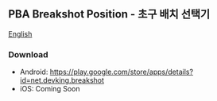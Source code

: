 ## PBA Breakshot Position - 초구 배치 선택기

[English](//breakshot.devking.net/download/)

### Download

- Android: https://play.google.com/store/apps/details?id=net.devking.breakshot
- iOS: Coming Soon